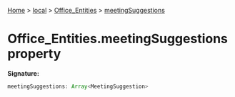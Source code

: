 [Home](./index) &gt; [local](local.md) &gt; [Office\_Entities](local.office_entities.md) &gt; [meetingSuggestions](local.office_entities.meetingsuggestions.md)

# Office\_Entities.meetingSuggestions property


**Signature:**
```javascript
meetingSuggestions: Array<MeetingSuggestion>
```
